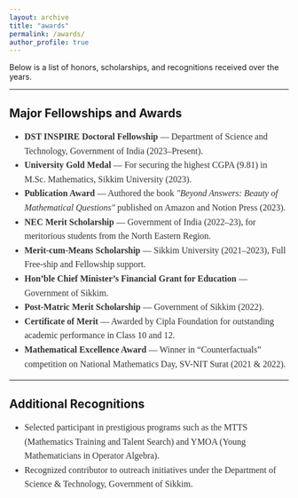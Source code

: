 ```yaml
---
layout: archive
title: "awards"
permalink: /awards/
author_profile: true
---
```


Below is a list of honors, scholarships, and recognitions received over the years.

<hr>

## Major Fellowships and Awards

<div style="font-family: Georgia, serif; font-size: 16px; line-height: 1.6; color: #333;">
  <ul>
    <li><strong>DST INSPIRE Doctoral Fellowship</strong> — Department of Science and Technology, Government of India (2023–Present).</li>
    <li><strong>University Gold Medal</strong> — For securing the highest CGPA (9.81) in M.Sc. Mathematics, Sikkim University (2023).</li>
    <li><strong>Publication Award</strong> — Authored the book <em>"Beyond Answers: Beauty of Mathematical Questions"</em> published on Amazon and Notion Press (2023).</li>
    <li><strong>NEC Merit Scholarship</strong> — Government of India (2022–23), for meritorious students from the North Eastern Region.</li>
    <li><strong>Merit-cum-Means Scholarship</strong> — Sikkim University (2021–2023), Full Free-ship and Fellowship support.</li>
    <li><strong>Hon’ble Chief Minister’s Financial Grant for Education</strong> — Government of Sikkim.</li>
    <li><strong>Post-Matric Merit Scholarship</strong> — Government of Sikkim (2022).</li>
    <li><strong>Certificate of Merit</strong> — Awarded by Cipla Foundation for outstanding academic performance in Class 10 and 12.</li>
    <li><strong>Mathematical Excellence Award</strong> — Winner in “Counterfactuals” competition on National Mathematics Day, SV-NIT Surat (2021 & 2022).</li>
  </ul>
</div>

<hr>

## Additional Recognitions

<div style="font-family: Georgia, serif; font-size: 16px; line-height: 1.6; color: #333;">
  <ul>
    <li>Selected participant in prestigious programs such as the MTTS (Mathematics Training and Talent Search) and YMOA (Young Mathematicians in Operator Algebra).</li>
    <li>Recognized contributor to outreach initiatives under the Department of Science & Technology, Government of Sikkim.</li>
  </ul>
</div>
